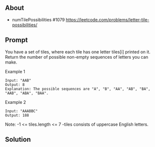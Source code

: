 ## About

- numTilePossibilities #1079 https://leetcode.com/problems/letter-tile-possibilities/



## Prompt

You have a set of tiles, where each tile has one letter tiles[i] printed on it.  Return the number of possible non-empty sequences of letters you can make.

Example 1
```
Input: "AAB"
Output: 8
Explanation: The possible sequences are "A", "B", "AA", "AB", "BA", "AAB", "ABA", "BAA".
```

Example 2
```
Input: "AAABBC"
Output: 188
```
Note:
-1 <= tiles.length <= 7
-tiles consists of uppercase English letters.

## Solution

